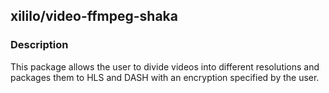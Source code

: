 ## xililo/video-ffmpeg-shaka

### Description

This package allows the user to divide videos into different resolutions and packages them to HLS and DASH with an encryption specified by the user.
